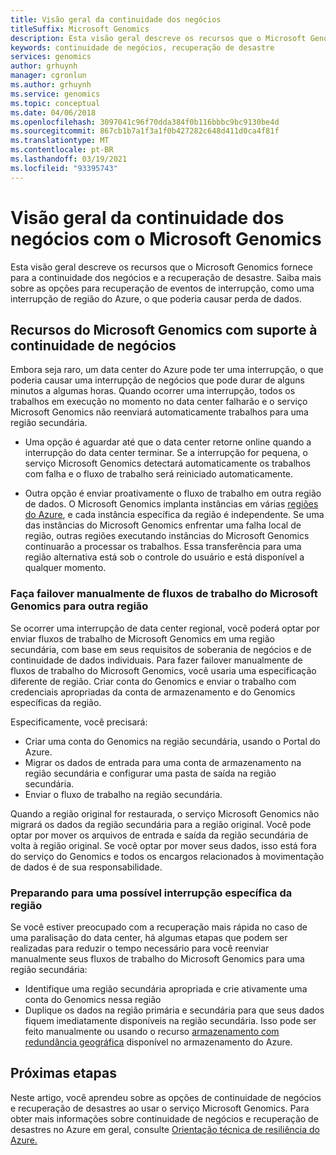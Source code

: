 ```yaml
---
title: Visão geral da continuidade dos negócios
titleSuffix: Microsoft Genomics
description: Esta visão geral descreve os recursos que o Microsoft Genomics fornece para a continuidade dos negócios e a recuperação de desastre.
keywords: continuidade de negócios, recuperação de desastre
services: genomics
author: grhuynh
manager: cgronlun
ms.author: grhuynh
ms.service: genomics
ms.topic: conceptual
ms.date: 04/06/2018
ms.openlocfilehash: 3097041c96f70dda384f0b116bbbc9bc9130be4d
ms.sourcegitcommit: 867cb1b7a1f3a1f0b427282c648d411d0ca4f81f
ms.translationtype: MT
ms.contentlocale: pt-BR
ms.lasthandoff: 03/19/2021
ms.locfileid: "93395743"
---
```

# <a name="overview-of-business-continuity-with-microsoft-genomics"></a>Visão geral da continuidade dos negócios com o Microsoft Genomics
Esta visão geral descreve os recursos que o Microsoft Genomics fornece para a continuidade dos negócios e a recuperação de desastre. Saiba mais sobre as opções para recuperação de eventos de interrupção, como uma interrupção de região do Azure, o que poderia causar perda de dados. 


## <a name="microsoft-genomics-features-that-support-business-continuity"></a>Recursos do Microsoft Genomics com suporte à continuidade de negócios 
Embora seja raro, um data center do Azure pode ter uma interrupção, o que poderia causar uma interrupção de negócios que pode durar de alguns minutos a algumas horas. Quando ocorrer uma interrupção, todos os trabalhos em execução no momento no data center falharão e o serviço Microsoft Genomics não reenviará automaticamente trabalhos para uma região secundária. 

* Uma opção é aguardar até que o data center retorne online quando a interrupção do data center terminar. Se a interrupção for pequena, o serviço Microsoft Genomics detectará automaticamente os trabalhos com falha e o fluxo de trabalho será reiniciado automaticamente.

* Outra opção é enviar proativamente o fluxo de trabalho em outra região de dados. O Microsoft Genomics implanta instâncias em várias [regiões do Azure](https://azure.microsoft.com/regions/services/), e cada instância específica da região é independente. Se uma das instâncias do Microsoft Genomics enfrentar uma falha local de região, outras regiões executando instâncias do Microsoft Genomics continuarão a processar os trabalhos. Essa transferência para uma região alternativa está sob o controle do usuário e está disponível a qualquer momento.


### <a name="manually-failover-microsoft-genomics-workflows-to-another-region"></a>Faça failover manualmente de fluxos de trabalho do Microsoft Genomics para outra região
Se ocorrer uma interrupção de data center regional, você poderá optar por enviar fluxos de trabalho de Microsoft Genomics em uma região secundária, com base em seus requisitos de soberania de negócios e de continuidade de dados individuais. Para fazer failover manualmente de fluxos de trabalho do Microsoft Genomics, você usaria uma especificação diferente de região. Criar conta do Genomics e enviar o trabalho com credenciais apropriadas da conta de armazenamento e do Genomics específicas da região.

Especificamente, você precisará:
* Criar uma conta do Genomics na região secundária, usando o Portal do Azure. 
* Migrar os dados de entrada para uma conta de armazenamento na região secundária e configurar uma pasta de saída na região secundária.
* Enviar o fluxo de trabalho na região secundária.

Quando a região original for restaurada, o serviço Microsoft Genomics não migrará os dados da região secundária para a região original. Você pode optar por mover os arquivos de entrada e saída da região secundária de volta à região original.  Se você optar por mover seus dados, isso está fora do serviço do Genomics e todos os encargos relacionados à movimentação de dados é de sua responsabilidade. 

### <a name="preparing-for-a-possible-region-specific-outage"></a>Preparando para uma possível interrupção específica da região
Se você estiver preocupado com a recuperação mais rápida no caso de uma paralisação do data center, há algumas etapas que podem ser realizadas para reduzir o tempo necessário para você reenviar manualmente seus fluxos de trabalho do Microsoft Genomics para uma região secundária:

* Identifique uma região secundária apropriada e crie ativamente uma conta do Genomics nessa região
* Duplique os dados na região primária e secundária para que seus dados fiquem imediatamente disponíveis na região secundária. Isso pode ser feito manualmente ou usando o recurso [armazenamento com redundância geográfica](../storage/common/storage-redundancy.md) disponível no armazenamento do Azure. 

## <a name="next-steps"></a>Próximas etapas
Neste artigo, você aprendeu sobre as opções de continuidade de negócios e recuperação de desastres ao usar o serviço Microsoft Genomics. Para obter mais informações sobre continuidade de negócios e recuperação de desastres no Azure em geral, consulte [Orientação técnica de resiliência do Azure.](/azure/architecture/resiliency/recovery-loss-azure-region)